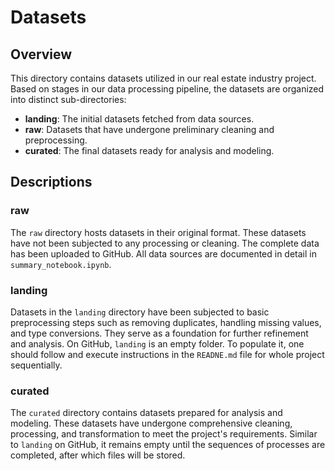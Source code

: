 # Datasets

## Overview

This directory contains datasets utilized in our real estate industry project. Based on stages in our data processing pipeline, the datasets are organized into distinct sub-directories:

- **landing**: The initial datasets fetched from data sources.
- **raw**: Datasets that have undergone preliminary cleaning and preprocessing.
- **curated**: The final datasets ready for analysis and modeling.

## Descriptions

### raw
The `raw` directory hosts datasets in their original format. These datasets have not been subjected to any processing or cleaning. The complete data has been uploaded to GitHub. All data sources are documented in detail in `summary_notebook.ipynb`.

### landing
Datasets in the `landing` directory have been subjected to basic preprocessing steps such as removing duplicates, handling missing values, and type conversions. They serve as a foundation for further refinement and analysis. On GitHub, `landing` is an empty folder. To populate it, one should follow and execute instructions in the `READNE.md` file for whole project sequentially.

### curated
The `curated` directory contains datasets prepared for analysis and modeling. These datasets have undergone comprehensive cleaning, processing, and transformation to meet the project's requirements. Similar to `landing` on GitHub, it remains empty until the sequences of processes are completed, after which files will be stored.